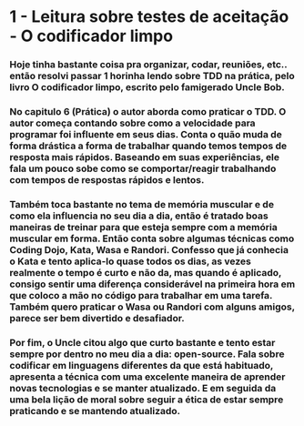 # 1 - Leitura sobre testes de aceitação - O codificador limpo

### Hoje tinha bastante coisa pra organizar, codar, reuniões, etc.. então resolvi passar 1 horinha lendo sobre TDD na prática, pelo livro O codificador limpo, escrito pelo famigerado Uncle Bob.

### No capitulo 6 (Prática) o autor aborda como praticar o TDD. O autor começa contando sobre como a velocidade para programar foi influente em seus dias. Conta o quão muda de forma drástica a forma de trabalhar quando temos tempos de resposta mais rápidos. Baseando em suas experiências, ele fala um pouco sobe como se comportar/reagir trabalhando com tempos de respostas rápidos e lentos.

### Também toca bastante no tema de memória muscular e de como ela influencia no seu dia a dia, então é tratado boas maneiras de treinar para que esteja sempre com a memória muscular em forma. Então conta sobre algumas técnicas como Coding Dojo, Kata, Wasa e Randori. Confesso que já conhecia o Kata e tento aplica-lo quase todos os dias, as vezes realmente o tempo é curto e não da, mas quando é aplicado, consigo sentir uma diferença considerável na primeira hora em que coloco a mão no código para trabalhar em uma tarefa. Também quero praticar o Wasa ou Randori com alguns amigos, parece ser bem divertido e desafiador.

### Por fim, o Uncle citou algo que curto bastante e tento estar sempre por dentro no meu dia a dia: open-source. Fala sobre codificar em linguagens diferentes da que está habituado, apresenta a técnica com uma excelente maneira de aprender novas tecnologias e se manter atualizado. E em seguida da uma bela lição de moral sobre seguir a ética de estar sempre praticando e se mantendo atualizado.
